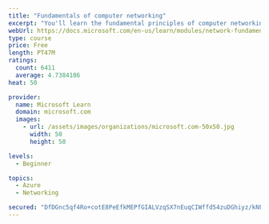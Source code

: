 ```yaml
---
title: "Fundamentals of computer networking"
excerpt: "You'll learn the fundamental principles of computer networking to prepare you for the Azure admin and developer learning paths."
webUrl: https://docs.microsoft.com/en-us/learn/modules/network-fundamentals/
type: course
price: Free
length: PT47M
ratings:
  count: 6411
  average: 4.7384186
heat: 50

provider:
  name: Microsoft Learn
  domain: microsoft.com
  images:
    - url: /assets/images/organizations/microsoft.com-50x50.jpg
      width: 50
      height: 50

levels:
  - Beginner

topics:
  - Azure
  - Networking

secured: "DfDGnc5qf4Ro+cotE8PeEfkMEPfGIALVzqSX7nEuqCIWffd54zuDGhiyz/kNFLZhseA6qOhY/oV5HLoMqF4+DN4DXdXmY6P9Qkk8Ras8UzLiaGFFeglZvXdF2wStGirpmm0m6tQB/06Bd8Gz0X2QzTN3q7MrdYvIvH8zz7aF1HVyylFKTpn3OYqYjHvNCglTwt5zvc6wz+/eCicHEJp4H8NvGXJqRPZ25t0cLQUmKok4hdSJ5oLbjE4d725YWaRHcYIEE68oh+wmUUJnJmKd6TuXs8oy9BoQOWnWxUnjXsAbxbXwYICVesJpPJ/NL3w8S8F7Y+rbed6xa6iW/vXN1k6zP7vGVHquVIesmYL5vJPJmXlfnBKfXljakGcmMeYHtJsfpddlLrz5kfyGu39IdvOsE8BsQtt1AmP5eHQKBdY=;Bn4/HphQZUZcZT+dSDIqhg=="
---
```


